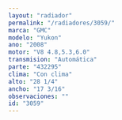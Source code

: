 ```yaml
---
layout: "radiador"
permalink: "/radiadores/3059/"
marca: "GMC"
modelo: "Yukon"
ano: "2008"
motor: "V8 4.8,5.3,6.0"
transmision: "Automática"
parte: "432295"
clima: "Con clima"
alto: "28 1/4"
ancho: "17 3/16"
observaciones: ""
id: "3059"
---
```


